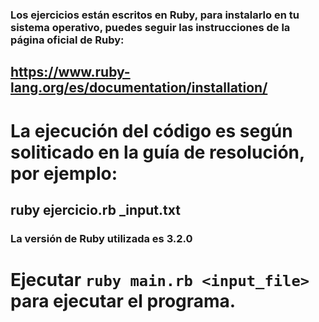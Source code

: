 ### Los ejercicios están escritos en Ruby, para instalarlo en tu sistema operativo, puedes seguir las instrucciones de la página oficial de Ruby:
## https://www.ruby-lang.org/es/documentation/installation/
# La ejecución del código es según soliticado en la guía de resolución, por ejemplo:
## ruby ejercicio.rb _input.txt
### La versión de Ruby utilizada es 3.2.0
# Ejecutar `ruby main.rb <input_file>` para ejecutar el programa.